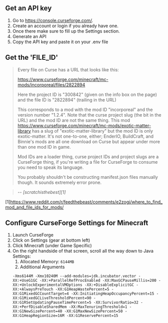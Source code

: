 ## Get an API key 
1. Go to https://console.curseforge.com/.
2. Create an account or login if you already have one.
3. Once there make sure to fill up the Settings section.
4. Generate an API
5. Copy the API key and paste it on your .env file

## Get the 'FILE_ID'
>Every file on Curse has a URL that looks like this:
>
>https://www.curseforge.com/minecraft/mc-mods/incorporeal/files/2822894
>
>Here the project ID is "300842" (given on the info box on the page) and the file ID is "2822894" (trailing in the URL)
>
>This corresponds to a mod with the mod ID "incorporeal" and the version number "1.2.4".
>Note that the curse project slug (the bit in the URL) and the mod ID are not the same thing. This mod https://www.curseforge.com/minecraft/mc-mods/exotic-matter-library has a slug of "exotic-matter-library" but the mod ID is only exotic-matter. It's not one-to-one, either; EnderIO, BuildCraft, and Binnie's mods are all one download on Curse but appear under more than one mod ID in game.
>
>Mod IDs are a loader thing, curse project IDs and project slugs are a CurseForge thing, if you're writing a file for CurseForge to consume you need to speak its language.
>
>You probably shouldn't be constructing manifest.json files manually though. It sounds extremely error prone.

> -- <cite>[scratchisthebest][1]</cite>

[1]https://www.reddit.com/r/feedthebeast/comments/e2zogj/where_to_find_mod_and_file_ids_for_mods/


## Configure CurseForge Settings for Minecraft
1. Launch CurseForge
2. Click on Settings (gear at bottom left)
3. Click Minecraft (under Game Specific)
4. On the right handside of that screen, scroll all the way down to Java Settings:
   1. Allocated Memory: ```6144MB```
   2. Additional Arguments
   ```
   -Xms6144M -Xmx10240M --add-modules=jdk.incubator.vector -XX:+UseG1GC -XX:+ParallelRefProcEnabled -XX:MaxGCPauseMillis=200 -XX:+UnlockExperimentalVMOptions -XX:+DisableExplicitGC -XX:+AlwaysPreTouch -XX:G1HeapWastePercent=5 -XX:G1MixedGCCountTarget=4 -XX:InitiatingHeapOccupancyPercent=15 -XX:G1MixedGCLiveThresholdPercent=90 -XX:G1RSetUpdatingPauseTimePercent=5 -XX:SurvivorRatio=32 -XX:+PerfDisableSharedMem -XX:MaxTenuringThreshold=1 -XX:G1NewSizePercent=40 -XX:G1MaxNewSizePercent=50 -XX:G1HeapRegionSize=16M -XX:G1ReservePercent=15
   ```
